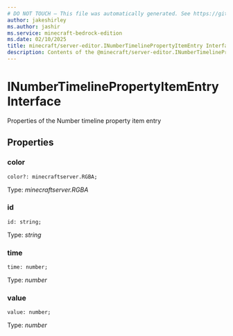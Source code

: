 ```yaml
---
# DO NOT TOUCH — This file was automatically generated. See https://github.com/mojang/minecraftapidocsgenerator to modify descriptions, examples, etc.
author: jakeshirley
ms.author: jashir
ms.service: minecraft-bedrock-edition
ms.date: 02/10/2025
title: minecraft/server-editor.INumberTimelinePropertyItemEntry Interface
description: Contents of the @minecraft/server-editor.INumberTimelinePropertyItemEntry class.
---
```

# INumberTimelinePropertyItemEntry Interface

Properties of the Number timeline property item entry

## Properties

### **color**
`color?: minecraftserver.RGBA;`

Type: *minecraftserver.RGBA*

### **id**
`id: string;`

Type: *string*

### **time**
`time: number;`

Type: *number*

### **value**
`value: number;`

Type: *number*
